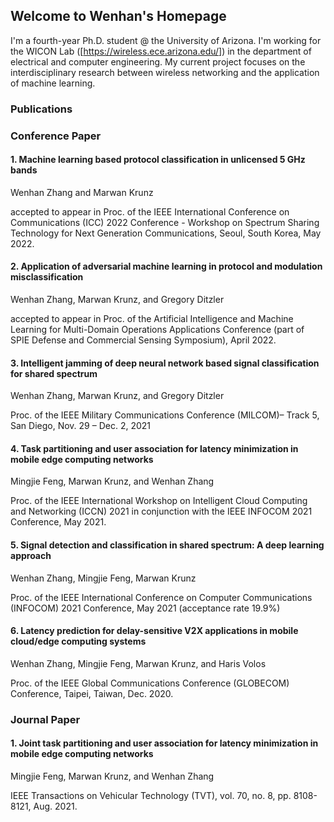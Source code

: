 ## Welcome to Wenhan's Homepage

<!-- You can use the [editor on GitHub](https://github.com/Wenhan2020/wenhan2020.github.io/edit/main/index.md) to maintain and preview the content for your website in Markdown files. -->

<!-- Whenever you commit to this repository, GitHub Pages will run [Jekyll](https://jekyllrb.com/) to rebuild the pages in your site, from the content in your Markdown files. -->

I'm a fourth-year Ph.D. student @ the University of Arizona. I'm working for the WICON Lab ([https://wireless.ece.arizona.edu/]) in the department of electrical and computer engineering. My current project focuses on the interdisciplinary research between wireless networking and the application of machine learning.
<!-- I'm looking for an internship/full-time job. -->

### Publications

<!-- Markdown is a lightweight and easy-to-use syntax for styling your writing. It includes conventions for

```markdown
Syntax highlighted code block

# Header 1
## Header 2
### Header 3

- Bulleted
- List

1. Numbered
2. List

**Bold** and _Italic_ and `Code` text

[Link](url) and ![Image](src)
```

For more details see [Basic writing and formatting syntax](https://docs.github.com/en/github/writing-on-github/getting-started-with-writing-and-formatting-on-github/basic-writing-and-formatting-syntax). -->

### Conference Paper

#### 1. Machine learning based protocol classification in unlicensed 5 GHz bands
Wenhan Zhang and Marwan Krunz

accepted to appear in Proc. of the IEEE International Conference on Communications (ICC) 2022 Conference - Workshop on Spectrum Sharing Technology for Next Generation Communications, Seoul, South Korea,  May 2022.

#### 2. Application of adversarial machine learning in protocol and modulation misclassification
Wenhan Zhang, Marwan Krunz, and Gregory Ditzler

accepted to appear in Proc. of the Artificial Intelligence and Machine Learning for Multi-Domain Operations Applications Conference (part of SPIE Defense and Commercial Sensing Symposium), April 2022.

#### 3. Intelligent jamming of deep neural network based signal classification for shared spectrum
Wenhan Zhang, Marwan Krunz, and Gregory Ditzler

Proc. of the IEEE Military Communications Conference (MILCOM)– Track 5, San Diego, Nov. 29 – Dec. 2, 2021

#### 4. Task partitioning and user association for latency minimization in mobile edge computing networks
Mingjie Feng, Marwan Krunz, and Wenhan Zhang

Proc. of the IEEE International Workshop on Intelligent Cloud Computing and Networking (ICCN) 2021 in conjunction with the IEEE INFOCOM 2021 Conference, May 2021.

#### 5. Signal detection and classification in shared spectrum: A deep learning approach
Wenhan Zhang, Mingjie Feng, Marwan Krunz

Proc. of the IEEE International Conference on Computer Communications (INFOCOM) 2021 Conference, May 2021 (acceptance rate 19.9%)

#### 6. Latency prediction for delay-sensitive V2X applications in mobile cloud/edge computing systems
Wenhan Zhang, Mingjie Feng, Marwan Krunz, and Haris Volos

Proc. of the IEEE Global Communications Conference (GLOBECOM) Conference, Taipei, Taiwan, Dec. 2020.


### Journal Paper

#### 1. Joint task partitioning and user association for latency minimization in mobile edge computing networks
Mingjie Feng, Marwan Krunz, and Wenhan Zhang

IEEE Transactions on Vehicular Technology (TVT), vol. 70, no. 8, pp. 8108-8121, Aug. 2021.
